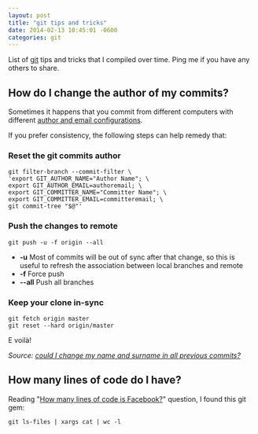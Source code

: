 ```yaml
---
layout: post
title: "git tips and tricks"
date: 2014-02-13 10:45:01 -0600
categories: git
---
```


List of [git](https://git-scm.com/) tips and tricks that I compiled over time. Ping me if you have any others to share.

## How do I change the author of my commits?

Sometimes it happens that you commit from different computers with different [author and email configurations](https://help.github.com/articles/setting-your-commit-email-address-in-git/).

If you prefer consistency, the following steps can help remedy that:

### Reset the git commits author

```shell
git filter-branch --commit-filter \
'export GIT_AUTHOR_NAME="Author Name"; \
export GIT_AUTHOR_EMAIL=authoremail; \
export GIT_COMMITTER_NAME="Committer Name"; \
export GIT_COMMITTER_EMAIL=committeremail; \
git commit-tree "$@"'
```

### Push the changes to remote

```shell
git push -u -f origin --all
```

*   **-u** Most of commits will be out of sync after that change, so this is useful to refresh the association between local branches and remote
*   **-f** Force push
*   **--all** Push all branches

### Keep your clone in-sync

```shell
git fetch origin master
git reset --hard origin/master
```

E voilà!

_Source: [could I change my name and surname in all previous commits?](http://stackoverflow.com/questions/4493936/git-could-i-change-my-name-and-surname-in-all-previous-commits)_

## How many lines of code do I have?

Reading "[How many lines of code is Facebook?](http://www.quora.com/Facebook-Engineering/How-many-lines-of-code-is-Facebook)" question, I found this git gem:

```shell
git ls-files | xargs cat | wc -l
```
